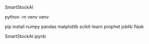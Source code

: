 SmartStockAI

python -m venv venv

pip install numpy pandas matplotlib scikit-learn prophet joblib flask


SmartStockAI.ipynb

